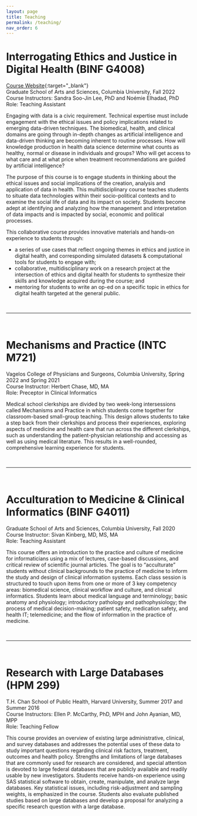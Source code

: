 ```yaml
---
layout: page
title: Teaching
permalink: /teaching/
nav_order: 6
---
```


# Interrogating Ethics and Justice in Digital Health (BINF G4008)   
[Course Website](https://elhadadlab.github.io/4008-02/){:target="_blank"}   
Graduate School of Arts and Sciences, Columbia University, Fall 2022   
Course Instructors: Sandra Soo-Jin Lee, PhD and Noémie Elhadad, PhD   
Role: Teaching Assistant    

Engaging with data is a civic requirement. Technical expertise must include engagement with the ethical issues and policy implications related to emerging data-driven techniques. The biomedical, health, and clinical domains are going through in-depth changes as artificial intelligence and data-driven thinking are becoming inherent to routine processes. How will knowledge production in health data science determine what counts as healthy, normal or disease in individuals and groups? Who will get access to what care and at what price when treatment recommendations are guided by artificial intelligence?

The purpose of this course is to engage students in thinking about the ethical issues and social implications of the creation, analysis and application of data in health. This multidisciplinary course teaches students to situate data technologies within their socio-political contexts and to examine the social life of data and its impact on society. Students become adept at identifying and analyzing how the management and interpretation of data impacts and is impacted by social, economic and political processes.

This collaborative course provides innovative materials and hands-on experience to students through:
- a series of use cases that reflect ongoing themes in ethics and justice in digital health, and corresponding simulated datasets & computational tools for students to engage with;
- collaborative, multidisciplinary work on a research project at the intersection of ethics and digital health for students to synthesize their skills and knowledge acquired during the course; and
- mentoring for students to write an op-ed on a specific topic in ethics for digital health targeted at the general public.

<br>
<hr>
<br>

# Mechanisms and Practice (INTC M721)   
Vagelos College of Physicians and Surgeons, Columbia University, Spring 2022 and Spring 2021   
Course Instructor: Herbert Chase, MD, MA    
Role: Preceptor in Clinical Informatics   

Medical school clerkships are divided by two week-long intersessions called Mechanisms and Practice in which students come together for classroom-based small-group teaching. This design allows students to take a step back from their clerkships and process their experiences, exploring aspects of medicine and health care that run across the different clerkships, such as understanding the patient-physician relationship and accessing as well as using medical literature. This results in a well-rounded, comprehensive learning experience for students.

<br>
<hr>
<br>

# Acculturation to Medicine & Clinical Informatics (BINF G4011)   
Graduate School of Arts and Sciences, Columbia University, Fall 2020   
Course Instructor: Sivan Kinberg, MD, MS, MA   
Role: Teaching Assistant   

This course offers an introduction to the practice and culture of medicine for informaticians using a mix of lectures, case-based discussions, and critical review of scientific journal articles. The goal is to “acculturate” students without clinical backgrounds to the practice of medicine to inform the study and design of clinical information systems. Each class session is structured to touch upon items from one or more of 3 key competency areas: biomedical science, clinical workflow and culture, and clinical informatics. Students learn about medical language and terminology; basic anatomy and physiology; introductory pathology and pathophysiology; the process of medical decision-making; patient safety, medication safety, and health IT; telemedicine; and the flow of information in the practice of medicine.

<br>
<hr>
<br>

# Research with Large Databases (HPM 299)   
T.H. Chan School of Public Health, Harvard University, Summer 2017 and Summer 2016   
Course Instructors: Ellen P. McCarthy, PhD, MPH and John Ayanian, MD, MPP   
Role: Teaching Fellow    

This course provides an overview of existing large administrative, clinical, and survey databases and addresses the potential uses of these data to study important questions regarding clinical risk factors, treatment, outcomes and health policy. Strengths and limitations of large databases that are commonly used for research are considered, and special attention is devoted to large federal databases that are publicly available and readily usable by new investigators. Students receive hands-on experience using SAS statistical software to obtain, create, manipulate, and analyze large databases. Key statistical issues, including risk-adjustment and sampling weights, is emphasized in the course. Students also evaluate published studies based on large databases and develop a proposal for analyzing a specific research question with a large database.